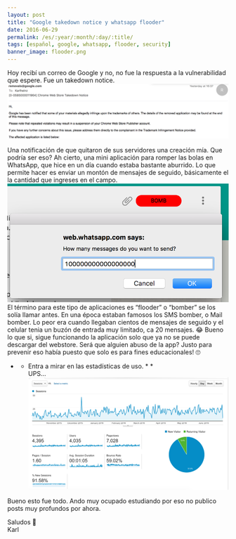 ```yaml
---
layout: post
title: "Google takedown notice y whatsapp flooder"
date: 2016-06-29
permalink: /es/:year/:month/:day/:title/
tags: [español, google, whatsapp, flooder, security]
banner_image: flooder.png
---
```


Hoy recibí un correo de Google y no, no fue la respuesta a la vulnerabilidad que espere. Fue un takedown notice.  
![germany](https://raw.githubusercontent.com/Karlheinzniebuhr/karlheinzniebuhr.github.io/master/images/posts/takedown.png)
<!--more-->
Una notificación de que quitaron de sus servidores una creación mía. Que podría ser eso? Ah cierto, una mini aplicación para romper las bolas en WhatsApp, que hice en un día cuando estaba bastante aburrido.
Lo que permite hacer es enviar un montón de mensajes de seguido, básicamente el la cantidad que ingreses en el campo.  
![germany](https://raw.githubusercontent.com/Karlheinzniebuhr/karlheinzniebuhr.github.io/master/ES/_posts/img/flooder.png)
El término para este tipo de aplicaciones es “flooder” o “bomber” se los solía llamar antes. En una época estaban famosos los SMS bomber, o Mail bomber. Lo peor era cuando llegaban cientos de mensajes de seguido y el celular tenia un buzón de entrada muy limitado, ca 20 mensajes. 😂
Bueno lo que si, sigue funcionando la aplicación solo que ya no se puede descargar del webstore. Será que alguien abuso de la app? Justo para prevenir eso había puesto que solo es para fines educacionales! 🙄  
* *  Entra a mirar en las estadísticas de uso. * *   
UPS…  
![germany](https://raw.githubusercontent.com/Karlheinzniebuhr/karlheinzniebuhr.github.io/master/ES/_posts/img/wa_stats.png)

Bueno esto fue todo. Ando muy ocupado estudiando por eso no publico posts muy profundos por ahora.

Saludos 🍻   
Karl
